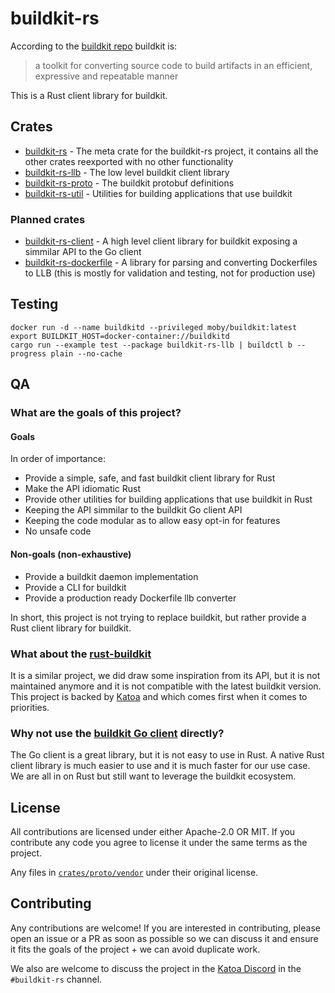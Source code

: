 # buildkit-rs

According to the [buildkit repo](https://github.com/moby/buildkit) buildkit is:

> a toolkit for converting source code to build artifacts in an efficient,
> expressive and repeatable manner

This is a Rust client library for buildkit.

## Crates

- [buildkit-rs](/) - The meta crate for the buildkit-rs project, it contains all
  the other crates reexported with no other functionality
- [buildkit-rs-llb](/crates/llb) - The low level buildkit client library
- [buildkit-rs-proto](/crates/proto) - The buildkit protobuf definitions
- [buildkit-rs-util](/crates/util) - Utilities for building applications that
  use buildkit

### Planned crates

- [buildkit-rs-client](/) - A high level client library for buildkit exposing a
  simmilar API to the Go client
- [buildkit-rs-dockerfile](/) - A library for parsing and converting Dockerfiles
  to LLB (this is mostly for validation and testing, not for production use)

## Testing

```shell
docker run -d --name buildkitd --privileged moby/buildkit:latest
export BUILDKIT_HOST=docker-container://buildkitd
cargo run --example test --package buildkit-rs-llb | buildctl b --progress plain --no-cache
```

## QA

### What are the goals of this project?

#### Goals

In order of importance:

- Provide a simple, safe, and fast buildkit client library for Rust
- Make the API idiomatic Rust
- Provide other utilities for building applications that use buildkit in Rust
- Keeping the API simmilar to the buildkit Go client API
- Keeping the code modular as to allow easy opt-in for features
- No unsafe code

#### Non-goals (non-exhaustive)

- Provide a buildkit daemon implementation
- Provide a CLI for buildkit
- Provide a production ready Dockerfile llb converter

In short, this project is not trying to replace buildkit, but rather provide a
Rust client library for buildkit.

### What about the [rust-buildkit](https://github.com/denzp/rust-buildkit)

It is a similar project, we did draw some inspiration from its API, but it is
not maintained anymore and it is not compatible with the latest buildkit
version. This project is backed by [Katoa](https://github.com/katoahq/katoa) and which
comes first when it comes to priorities.

### Why not use the [buildkit Go client](https://github.com/moby/buildkit) directly?

The Go client is a great library, but it is not easy to use in Rust. A native
Rust client library is much easier to use and it is much faster for our use
case. We are all in on Rust but still want to leverage the buildkit ecosystem.

## License

All contributions are licensed under either Apache-2.0 OR MIT. If you contribute
any code you agree to license it under the same terms as the project.

Any files in [`crates/proto/vendor`](/crates/proto/vendor/) under their original license.

## Contributing

Any contributions are welcome! If you are interested in contributing, please
open an issue or a PR as soon as possible so we can discuss it and ensure it
fits the goals of the project + we can avoid duplicate work.

We also are welcome to discuss the project in the
[Katoa Discord](https://discord.gg/7qNBeGmB5A) in the `#buildkit-rs` channel.
